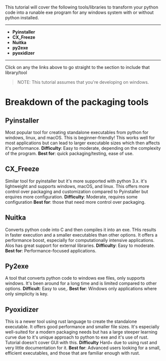 This tutorial will cover the following tools/libraries to transform your python code into a runable exe program for any windows system with or without python installed.

__                                                     __
- **Pyinstaller**
- **CX_Freeze**
- **Nuitka**
- **py2exe**
- **pyoxidizer**
__                                                     __
Click on any the links above to go straight to the section to include that library/tool

> NOTE: This tutorial assumes that you're developing on windows.



# Breakdown of the packaging tools
## Pyinstaller
Most popular tool for creating standalone executables from python for windows, linux, and macOS. This is beginner-friendly! This works well for most applications but can lead to larger executable sizes which then affects it's performance.
**Difficulty**: Easy to moderate, depending on the complexity of the program.
**Best for**: quick packaging/testing, ease of use.

## CX_Freeze
Similar tool for pyinstaller but it's more supported with python 3.x. it's lightweight and supports windows, macOS, and linux. This offers more control over packaging and customization compared to Pyinstaller but erquires more configuration.
**Difficulty**: Moderate, requires some configuration
**Best for**: those that need more control over packaging.

## Nuitka
Converts python code into C and then compiles it into an exe. THis results in faster execution and a smaller executables than other options. It offers a performance boost, especially for computationally intensive applications. Alos has great support for external libraries.
**Difficulty**: Easy to moderate.
**Best for**: Performance-focused applications.

## Py2exe
A tool that converts python code to windows exe files, only supports windows. It's been around for a long time and is limited compared to other options.
**Difficult**: Easy to use,.
**Best for**: Windows only applications where only simplicity is key.

## Pyoxidizer
This is a newer tool using rust language to create the standalone executable. It offers good performance and smaller file sizes. It's especially well-suited for a modern packaging needs but has a large steeper learning curve due to it's unique approach to python to exe and it's use of rust. Tutorial doesn't cover GUI with this.
**Difficulty** Hard+ due to using rust and very little documentation for it.
**Best for**: Advanced users looking for a small, efficient executables, and those that are familiar enough with rust.